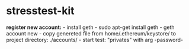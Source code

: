 # stresstest-kit

<b>register new account:</b>
    - install geth - sudo apt-get install geth
    - geth account new
    - copy genereted file from home/.ethereum/keystore/ to project directory: ./accounts/
    - start test: "privates" with arg -password-